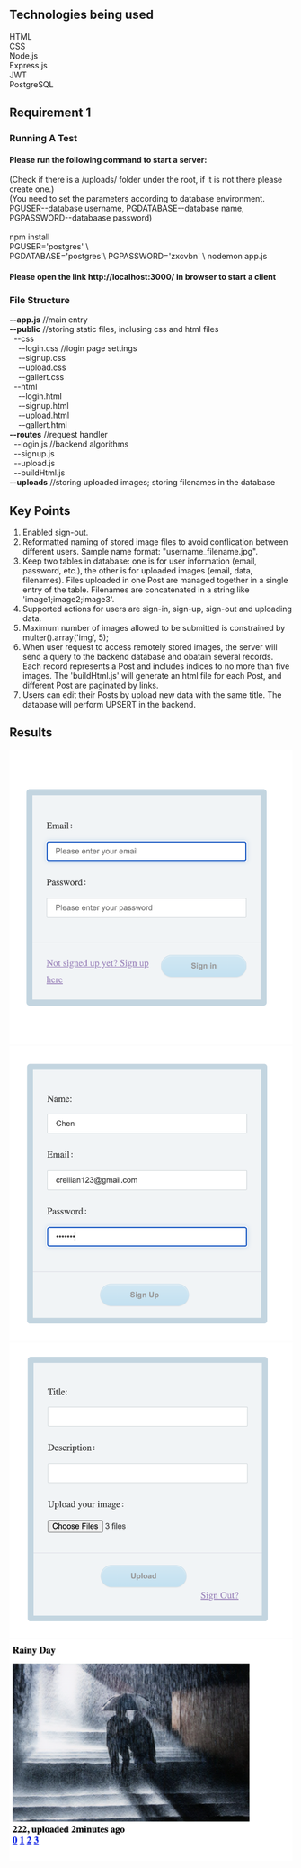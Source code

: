 ## Technologies being used
HTML<br />
CSS <br />
Node.js <br />
Express.js <br />
JWT <br />
PostgreSQL

## Requirement 1

### Running A Test
#### Please run the following command to start a server: 
(Check if there is a /uploads/ folder under the root, if it is not there please create one.)<br />
(You need to set the parameters according to database environment. PGUSER--database username, PGDATABASE--database name, PGPASSWORD--databaase password)<br /><br />
npm install <br />
PGUSER='postgres' \\\
PGDATABASE='postgres'\\
PGPASSWORD='zxcvbn' \\
nodemon app.js
#### Please open the link http://localhost:3000/ in browser to start a client 


### File Structure
**--app.js**   //main entry<br />
**--public** //storing static files, inclusing css and html files<br />
&nbsp;&nbsp;--css<br />
&nbsp;&nbsp;&nbsp;&nbsp;--login.css //login page settings<br />
&nbsp;&nbsp;&nbsp;&nbsp;--signup.css<br />
&nbsp;&nbsp;&nbsp;&nbsp;--upload.css<br />
&nbsp;&nbsp;&nbsp;&nbsp;--gallert.css<br />
&nbsp;&nbsp;--html<br />
&nbsp;&nbsp;&nbsp;&nbsp;--login.html<br />
&nbsp;&nbsp;&nbsp;&nbsp;--signup.html<br />
&nbsp;&nbsp;&nbsp;&nbsp;--upload.html<br />
&nbsp;&nbsp;&nbsp;&nbsp;--gallert.html<br />
**--routes**  //request handler<br />
&nbsp;&nbsp;--login.js   //backend algorithms<br />
&nbsp;&nbsp;--signup.js<br />
&nbsp;&nbsp;--upload.js<br />
&nbsp;&nbsp;--buildHtml.js<br />
**--uploads** //storing uploaded images; storing filenames in the database


## Key Points
1. Enabled sign-out. 
2. Reformatted naming of stored image files to avoid conflication between different users. Sample name format: "username_filename.jpg".
3. Keep two tables in database: one is for user information (email, password, etc.), the other is for uploaded images (email, data, filenames). Files uploaded in one Post are managed together in a single entry of the table. Filenames are concatenated in a string like 'image1;image2;image3'.
5. Supported actions for users are sign-in, sign-up, sign-out and uploading data.
6. Maximum number of images allowed to be submitted is constrained by multer().array('img', 5);
7. When user request to access remotely stored images, the server will send a query to the backend database and obatain several records. Each record represents a Post and includes indices to no more than five images. The 'buildHtml.js' will generate an html file for each Post, and different Post are paginated by links.
8. Users can edit their Posts by upload new data with the same title. The database will perform UPSERT in the backend.

## Results
![Alt text](images/login.png?raw=true "Title")
![Alt text](images/signup.png?raw=true "Title")
![Alt text](images/upload.png?raw=true "Title")
![Alt text](images/gallery.png?raw=true "Title")
